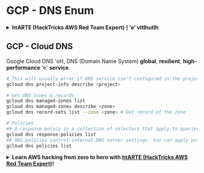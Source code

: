 # GCP - DNS Enum

<details>

<summary><strong>htARTE (HackTricks AWS Red Team Expert)</strong> <a href="https://training.hacktricks.xyz/courses/arte"><strong>!</strong></a><strong> 'e' vItlhutlh</strong></summary>

HackTricks vItlhutlh:

* **HackTricks** vItlhutlh **tlhIngan Hol** **DISCOVERY** 'e' **advertise** **company** **want** **you** **If** **PDF** **in HackTricks** **download** **or** **PLANS** **SUBSCRIPTION** [**Check**](https://github.com/sponsors/carlospolop)!
* [**PEASS & HackTricks swag**](https://peass.creator-spring.com) **official** **Get**
* [**The PEASS Family**](https://opensea.io/collection/the-peass-family) **Discover**, [**NFTs**](https://opensea.io/collection/the-peass-family) **exclusive** **collection** **our**
* **Join** 💬 [**Discord group**](https://discord.gg/hRep4RUj7f) **or** [**telegram group**](https://t.me/peass) **or** **follow** **me** **Twitter** 🐦 [**@carlospolopm**](https://twitter.com/carlospolopm)**.**
* **Share** **hacking tricks** **by submitting PRs** **to** [**HackTricks**](https://github.com/carlospolop/hacktricks) **and** [**HackTricks Cloud**](https://github.com/carlospolop/hacktricks-cloud) **github repos**.

</details>

## GCP - Cloud DNS

Google Cloud DNS 'oH, DNS (Domain Name System) **global**, **resilient**, **high-performance** 'e' **service**.
```bash
# This will usually error if DNS service isn't configured in the project
gcloud dns project-info describe <project>

# Get DNS zones & records
gcloud dns managed-zones list
gcloud dns managed-zones describe <zone>
gcloud dns record-sets list --zone <zone> # Get record of the zone

# Policies
## A response policy is a collection of selectors that apply to queries made against one or more virtual private cloud networks.
gcloud dns response-policies list
## DNS policies control internal DNS server settings. You can apply policies to DNS servers on Google Cloud Platform VPC networks you have access to.
gcloud dns policies list
```
<details>

<summary><strong>Learn AWS hacking from zero to hero with</strong> <a href="https://training.hacktricks.xyz/courses/arte"><strong>htARTE (HackTricks AWS Red Team Expert)</strong></a><strong>!</strong></summary>

Other ways to support HackTricks:

* If you want to see your **company advertised in HackTricks** or **download HackTricks in PDF** Check the [**SUBSCRIPTION PLANS**](https://github.com/sponsors/carlospolop)!
* Get the [**official PEASS & HackTricks swag**](https://peass.creator-spring.com)
* Discover [**The PEASS Family**](https://opensea.io/collection/the-peass-family), our collection of exclusive [**NFTs**](https://opensea.io/collection/the-peass-family)
* **Join the** 💬 [**Discord group**](https://discord.gg/hRep4RUj7f) or the [**telegram group**](https://t.me/peass) or **follow** me on **Twitter** 🐦 [**@carlospolopm**](https://twitter.com/carlospolopm)**.**
* **Share your hacking tricks by submitting PRs to the** [**HackTricks**](https://github.com/carlospolop/hacktricks) and [**HackTricks Cloud**](https://github.com/carlospolop/hacktricks-cloud) github repos.

</details>
